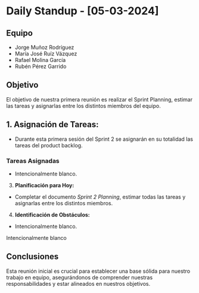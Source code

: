 # Daily Standup - [05-03-2024]

## Equipo
- Jorge Muñoz Rodríguez
- María José Ruíz Vázquez
- Rafael Molina García
- Rubén Pérez Garrido

## Objetivo
El objetivo de nuestra primera reunión es realizar el Sprint Planning, estimar las tareas y asignarlas entre los distintos miembros del equipo.

## 1. **Asignación de Tareas:**
   - Durante esta primera sesión del Sprint 2 se asignarán en su totalidad las tareas del product backlog.

   ### Tareas Asignadas
   - Intencionalmente blanco.

3. **Planificación para Hoy:**
  - Completar el documento _Sprint 2 Planning_, estimar todas las tareas y asignarlas entre los distintos miembros.

4. **Identificación de Obstáculos:**
  - Intencionalmente blanco.

Intencionalmente blanco
  
## Conclusiones
Esta reunión inicial es crucial para establecer una base sólida para nuestro trabajo en equipo, asegurándonos de comprender nuestras responsabilidades y estar alineados en nuestros objetivos.
